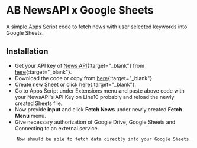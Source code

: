 
# AB NewsAPI x Google Sheets

A simple Apps Script code to fetch news with user selected keywords into Google Sheets.

## Installation

- Get your API key of [News API](https://newsapi.org/){:target="_blank"} from [here](https://newsapi.org/account){:target="_blank"}.
- Download the code or copy from [here](https://github.com/pingAvisek/AB-NewsAPI-x-Google-Sheets/blob/main/script.js){:target="_blank"}.
- Create new Sheet or click [here](https://spreadsheet.new){:target="_blank"}.
- Go to Apps Script under Extensions menu and paste above code with your NewsAPI's API Key on Line10 probably and reload the newly created Sheets file.
- Now provide **input** and click **Fetch News** under newly created **Fetch Menu** menu.
- Give necessary authorization of Google Drive, Google Sheets and Connecting to an external service.

```Info
    Now should be able to fetch data directly into your Google Sheets.
```